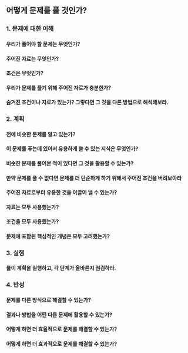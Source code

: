 ## 어떻게 문제를 풀 것인가?
### 1. 문제에 대한 이해
#### 우리가 풀어야 할 문제는 무엇인가?
#### 주어진 자료는 무엇인가?
#### 조건은 무엇인가?
#### 우리가 문제를 풀기 위해 주어진 자료가 충분한가?
#### 숨겨진 조건이나 자료가 있는가? 그렇다면 그 것을 다른 방법으로 해석해보라.
### 2. 계획
#### 전에 비슷한 문제를 알고 있는가?
#### 이 문제를 푸는데 있어서 유용하게 쓸 수 있는 지식은 무엇인가?
#### 비슷한 문제를 풀어본 적이 있다면 그 것을 활용할 수 있는가?
#### 만약 문제를 풀 수 없다면 문제를 더 단순하게 하기 위해서 주어진 조건을 버려보아라
#### 주어진 자료로부터 유용한 것을 이끌어 낼 수 있는가?
#### 자료는 모두 사용했는가?
#### 조건을 모두 사용했는가?
#### 문제에 포함된 핵심적인 개념은 모두 고려했는가?
### 3. 실행
#### 풀이 계획을 실행하고, 각 단계가 올바른지 점검하라.
### 4. 반성
#### 문제를 다른 방식으로 해결할 수 있는가?
#### 결과나 방법을 어떤 다른 문제에 활용할 수 있는가?
#### 어떻게 하면 더 효율적으로 문제를 해결할 수 있는가?
#### 어떻게 하면 더 효과적으로 문제를 해결할 수 있는가?
